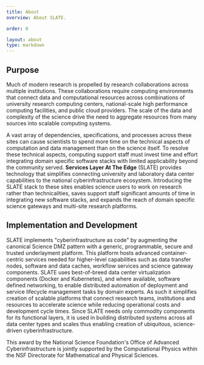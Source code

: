 ```yaml
---
title: About
overview: About SLATE.

order: 0

layout: about
type: markdown
---
```


## Purpose

Much of modern research is propelled by research collaborations across multiple institutions. These collaborations require computing environments that connect data and computational resources across combinations of university research computing centers, national-scale high performance computing facilities, and public cloud providers. The scale of the data and complexity of the science drive the need to aggregate resources from many sources into scalable computing systems.

A vast array of dependencies, specifications, and processes across these sites can cause scientists to spend more time on the technical aspects of computation and data management than on the science itself. To resolve these technical aspects, computing support staff must invest time and effort integrating domain specific software stacks with limited applicability beyond the community served.  **Services Layer At The Edge** (SLATE) provides technology that simplifies connecting university and laboratory data center capabilities to the national cyberinfrastructure ecosystem. Introducing the SLATE stack to these sites enables science users to work on research rather than technicalities, saves support staff significant amounts of time in integrating new software stacks, and expands the reach of domain specific science gateways and multi-site research platforms.

## Implementation and Development

SLATE implements "cyberinfrastructure as code" by augmenting the canonical Science DMZ pattern with a generic, programmable, secure and trusted underlayment platform. This platform hosts advanced container-centric services needed for higher-level capabilities such as data transfer nodes, software and data caches, workflow services and science gateway components.  SLATE uses best-of-breed data center virtualization components (Docker and Kubernetes), and where available, software defined networking, to enable distributed automation of deployment and service lifecycle management tasks by domain experts. As such it simplifies creation of scalable platforms that connect research teams, institutions and resources to accelerate science while reducing operational costs and development cycle times. Since SLATE needs only commodity components for its functional layers, it is used in building distributed systems across all data center types and scales thus enabling creation of ubiquitous, science-driven cyberinfrastructure.

This award by the National Science Foundation's Office of Advanced Cyberinfrastructure is jointly supported by the Computational Physics within the NSF Directorate for Mathematical and Physical Sciences.

